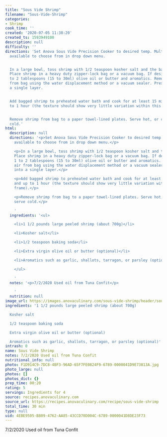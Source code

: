 ```yaml
---
title: "Sous Vide Shrimp"
filename: "Sous-Vide-Shrimp"
categories:
- Shrimp
cook_time: ''
created: '2020-07-05 11:38:20'
created_ts: 1593949100
description: null
difficulty: ''
directions: 'Set Anova Sous Vide Precision Cooker to desired temp. Multiple options
  available to choose from in drop down menu.


  In a large bowl, toss shrimp with 1/2 teaspoon kosher salt and the baking soda.
  Place shrimp in a heavy duty zipper-lock bag or a vacuum bag. If desired, add 1
  to 2 tablespoons (15 to 30ml) olive oil or butter and aromatics. Remove all air
  from bag using the water displacement method or a vacuum sealer. Press shrimp into
  a single layer.


  Add bagged shrimp to preheated water bath and cook for at least 15 minutes and up
  to 1 hour (the texture should show very little variation within this time frame).


  Remove shrimp from bag to a paper towel-lined plates. Serve hot, or chill and serve
  cold.'
html:
  description: null
  directions: '<p>Set Anova Sous Vide Precision Cooker to desired temp. Multiple options
    available to choose from in drop down menu.</p>

    <p>In a large bowl, toss shrimp with 1/2 teaspoon kosher salt and the baking soda.
    Place shrimp in a heavy duty zipper-lock bag or a vacuum bag. If desired, add
    1 to 2 tablespoons (15 to 30ml) olive oil or butter and aromatics. Remove all
    air from bag using the water displacement method or a vacuum sealer. Press shrimp
    into a single layer.</p>

    <p>Add bagged shrimp to preheated water bath and cook for at least 15 minutes
    and up to 1 hour (the texture should show very little variation within this time
    frame).</p>

    <p>Remove shrimp from bag to a paper towel-lined plates. Serve hot, or chill and
    serve cold.</p>

    '
  ingredients: '<ul>

    <li>1 1/2 pounds large peeled shrimp (about 700g)</li>

    <li>Kosher salt</li>

    <li>1/2 teaspoon baking soda</li>

    <li>Extra virgin olive oil or butter (optional)</li>

    <li>Aromatics such as garlic, shallots, tarragon, or parsley (optional)</li>

    </ul>

    '
  notes: '<p>7/2/2020 Used oil from Tuna Confit</p>

    '
  nutrition: null
image_url: https://images.anovaculinary.com/sous-vide-shrimp/header/sous-vide-shrimp-header-og.jpg
ingredients: '1 1/2 pounds large peeled shrimp (about 700g)

  Kosher salt

  1/2 teaspoon baking soda

  Extra virgin olive oil or butter (optional)

  Aromatics such as garlic, shallots, tarragon, or parsley (optional)'
intrash: 0
name: Sous Vide Shrimp
notes: 7/2/2020 Used oil from Tuna Confit
nutritional_info: null
photo: F1D914C9-7DC8-4BF3-96AD-65F7FE0824F9-6789-0000041D9E73813A.jpg
photo_large: null
photos: []
photos_dict: {}
prep_time: 00:20
rating: 5
servings: Ingredients for 4
source: recipes.anovaculinary.com
source_url: https://recipes.anovaculinary.com/recipe/sous-vide-shrimp
total_time: 30 min
type: null
uid: 4EBE9505-B809-4762-AA85-43CCD70D004C-6789-0000041D8DE23F73
---
```

7/2/2020 Used oil from Tuna Confit
